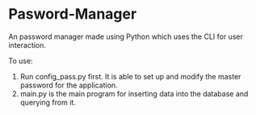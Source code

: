 # Pasword-Manager

An password manager made using Python which uses the CLI for user interaction.

To use:

1. Run config_pass.py first. It is able to set up and modify the master password for the application.
2. main.py is the main program for inserting data into the database and querying from it.
